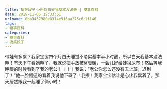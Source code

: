 ```yaml
---
title: 搞笑段子->所以白天我基本没法睡 | 糗事百科
date: 2019-11-05 12:33:51
urlname: 0ba3437980e8314e916aa275c6c1f146
tags: 
- 糗事百科
categories:
- 糗事百科
- 搞笑段子
---
```

带娃有多累？我家宝宝四个月白天睡觉不踏实基本半小时醒，所以白天我基本没法睡！有天下午看她睡了，我就说把手放被窝暖暖，一会儿好给娃换尿布！然后等我睁眼的时候看到了我的老公！！！！我说：“老公你怎么还没有去上班，迟到了！”他一脸懵逼的看着我说他下班了！我擦！我家宝宝估计是心疼我累着了，那天居然跟我一起睡了俩小时！


